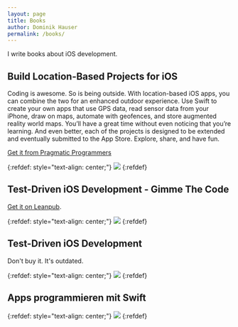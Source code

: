 ```yaml
---
layout: page
title: Books
author: Dominik Hauser
permalink: /books/
---
```


I write books about iOS development.

## Build Location-Based Projects for iOS

Coding is awesome. So is being outside. With location-based iOS apps, you can combine the two for an enhanced outdoor experience. Use Swift to create your own apps that use GPS data, read sensor data from your iPhone, draw on maps, automate with geofences, and store augmented reality world maps. You’ll have a great time without even noticing that you’re learning. And even better, each of the projects is designed to be extended and eventually submitted to the App Store. Explore, share, and have fun.

[Get it from Pragmatic Programmers](https://pragprog.com/book/dhios/build-location-based-projects-for-ios)

{:refdef: style="text-align: center;"}
![](../assets/general/build_location_based_projects.jpg)
{:refdef}

## Test-Driven iOS Development - Gimme The Code

[Get it on Leanpub](https://leanpub.com/tdd_ios_gimme_the_code).

{:refdef: style="text-align: center;"}
![](../assets/general/tdd_gimme.png)
{:refdef}

## Test-Driven iOS Development

Don't buy it. It's outdated.

{:refdef: style="text-align: center;"}
![](../assets/general/tdd.png)
{:refdef}

## Apps programmieren mit Swift


{:refdef: style="text-align: center;"}
![](../assets/general/app_programmieren_mit_swift.png)
{:refdef}

